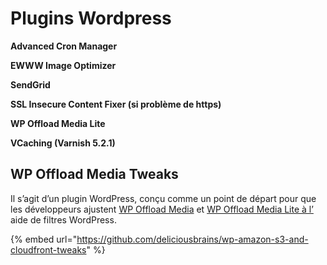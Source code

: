 # Plugins Wordpress

**Advanced Cron Manager**

**EWWW Image Optimizer**

**SendGrid**

**SSL Insecure Content Fixer \(si problème de https\)**

**WP Offload Media Lite**

**VCaching \(Varnish 5.2.1\)**

## WP Offload Media Tweaks

Il s’agit d’un plugin WordPress, conçu comme un point de départ pour que les développeurs ajustent [WP Offload Media](https://deliciousbrains.com/wp-offload-media/) et [WP Offload Media Lite à l’](https://wordpress.org/plugins/amazon-s3-and-cloudfront/) aide de filtres WordPress.

{% embed url="https://github.com/deliciousbrains/wp-amazon-s3-and-cloudfront-tweaks" %}





